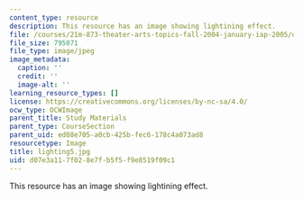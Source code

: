 ```yaml
---
content_type: resource
description: This resource has an image showing lightining effect.
file: /courses/21m-873-theater-arts-topics-fall-2004-january-iap-2005/d07e3a117f028e7fb5f5f9e8519f09c1_lighting5.jpg
file_size: 795071
file_type: image/jpeg
image_metadata:
  caption: ''
  credit: ''
  image-alt: ''
learning_resource_types: []
license: https://creativecommons.org/licenses/by-nc-sa/4.0/
ocw_type: OCWImage
parent_title: Study Materials
parent_type: CourseSection
parent_uid: ed08e705-a0cb-425b-fec6-178c4a073ad8
resourcetype: Image
title: lighting5.jpg
uid: d07e3a11-7f02-8e7f-b5f5-f9e8519f09c1
---
```

This resource has an image showing lightining effect.